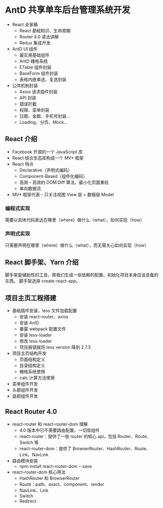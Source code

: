 # AntD 共享单车后台管理系统开发

- React 全家桶
  - React 基础知识、生命周期
  - Router 4.0 语法讲解
  - Redux 集成开发
- AntD UI 组件
  - 最实用基础组件
  - AntD 栅格系统
  - ETable 组件封装
  - BaseForm 组件封装
  - 表格内嵌单选、复选封装
- 公共机制封装
  - Axios 请求插件封装
  - API 封装
  - 错误拦截
  - 权限、菜单封装
  - 日期、金额、手机号封装...
  - Loading、分页、Mock...

## React 介绍

- Facebook 开源的一个 JavaScript 库
- React 结合生态库构成一个 MV* 框架
- React 特点
  - Declarative（声明式编码）
  - Component-Based（组件化编码）
  - 高效 - 高效的 DOM Diff 算法，最小化页面重绘
  - 单向数据流
- MV* 框架代表 - 只关注视图 View 层 + 数据层 Model

### 编程式实现

需要以具体代码表达在哪里（where）做什么（what），如何实现（how）

### 声明式实现

只需要声明在哪里（where）做什么（what），而无需关心如何实现（how）

## React 脚手架、Yarn 介绍

脚手架是辅助性的工具，帮我们生成一些依赖的配置、初始化项目本身应该具备的东西。
脚手架选择 create-react-app。

## 项目主页工程搭建

- 基础插件安装，less 文件加载配置
  - 安装 react-router、axios
  - 安装 AntD
  - 暴露 webpack 配置文件
  - 安装 less-loader
  - 修改 less-loader
  - 项目报错就将 less version 降到 2.7.3
- 项目主页结构开发
  - 页面结构定义
  - 目录结构定义
  - 栅格系统使用
  - calc 计算方法使用
- 菜单组件开发
- 头部组件开发
- 底部组件开发
  
## React Router 4.0

- react-router 和 react-router-dom 理解
  - 4.0 版本中已不需要路由配置，一切皆组件
  - react-router：提供了一些 router 的核心 api，包括 Router、Route、Switch 等
  - react-router-dom：提供了 BrowserRouter、HashRouter、Route、Link、NavLink
- 路由模块安装
  - npm install react-router-dom --save
- react-router-dom 核心用法
  - HashRouter 和 BrowserRouter
  - Route：path、exact、component、render
  - NavLink、Link
  - Switch
  - Redirect
  